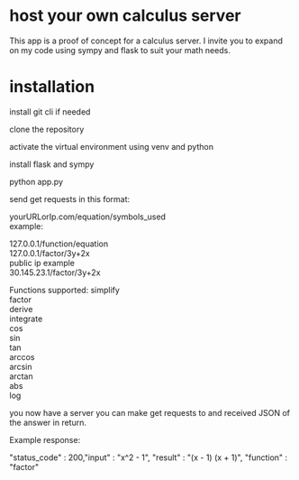 ﻿# host your own calculus server



This app is a proof of concept for a calculus server. I invite you to expand on my code using sympy and flask to suit your math needs. 

# installation

install git cli if needed

clone the repository

activate the virtual environment using venv and python

install flask and sympy 

python app.py

send get requests in this format:

yourURLorIp.com/equation/symbols_used <br>
example: 

127.0.0.1/function/equation <br>
127.0.0.1/factor/3y+2x <br>
public ip example <br>
30.145.23.1/factor/3y+2x <br>

Functions supported:
simplify <br>
factor  <br>
derive  <br>
integrate  <br>
cos  <br>
sin  <br>
tan  <br>
arccos  <br>
arcsin  <br>
arctan  <br>
abs  <br>
log  <br>

you now have a server you can make get requests to and received JSON of the answer in return. 


Example response:

"status_code" : 200,"input" : "x^2 - 1", "result" : "(x - 1) (x + 1)", "function" : "factor"
